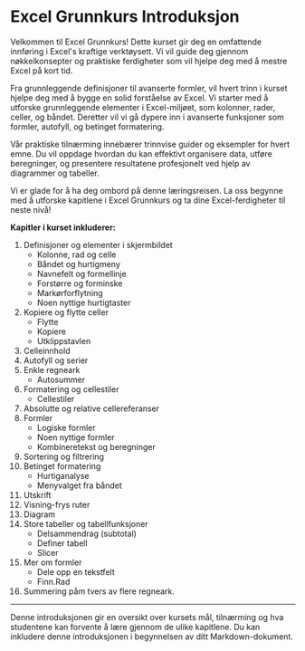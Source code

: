 # Excel Grunnkurs Introduksjon

Velkommen til Excel Grunnkurs! Dette kurset gir deg en omfattende innføring i Excel's kraftige verktøysett. Vi vil guide deg gjennom nøkkelkonsepter og praktiske ferdigheter som vil hjelpe deg med å mestre Excel på kort tid.

Fra grunnleggende definisjoner til avanserte formler, vil hvert trinn i kurset hjelpe deg med å bygge en solid forståelse av Excel. Vi starter med å utforske grunnleggende elementer i Excel-miljøet, som kolonner, rader, celler, og båndet. Deretter vil vi gå dypere inn i avanserte funksjoner som formler, autofyll, og betinget formatering.

Vår praktiske tilnærming innebærer trinnvise guider og eksempler for hvert emne. Du vil oppdage hvordan du kan effektivt organisere data, utføre beregninger, og presentere resultatene profesjonelt ved hjelp av diagrammer og tabeller.

Vi er glade for å ha deg ombord på denne læringsreisen. La oss begynne med å utforske kapitlene i Excel Grunnkurs og ta dine Excel-ferdigheter til neste nivå!

**Kapitler i kurset inkluderer:**

1. Definisjoner og elementer i skjermbildet
    * Kolonne, rad og celle
    * Båndet og hurtigmeny
    * Navnefelt og formellinje
    * Forstørre og forminske
    * Markørforflytning
    * Noen nyttige hurtigtaster
2. Kopiere og flytte celler 
    * Flytte 
    * Kopiere
    * Utklippstavlen 
3. Celleinnhold 
4. Autofyll og serier 
5. Enkle regneark 
    * Autosummer 
6. Formatering og cellestiler 
    * Cellestiler
7. Absolutte og relative cellereferanser 
8. Formler 
    * Logiske formler
    * Noen nyttige formler
    * Kombineretekst og beregninger 
9. Sortering og filtrering 
10. Betinget formatering 
    * Hurtiganalyse 
    * Menyvalget fra båndet 
11. Utskrift 
12. Visning-frys ruter 
13. Diagram 
14. Store tabeller og tabellfunksjoner 
    * Delsammendrag (subtotal)
    * Definer tabell
    * Slicer 
15. Mer om formler 
    * Dele opp en tekstfelt
    * Finn.Rad 
16. Summering påm tvers av flere regneark.

---
Denne introduksjonen gir en oversikt over kursets mål, tilnærming og hva studentene kan forvente å lære gjennom de ulike kapitlene. Du kan inkludere denne introduksjonen i begynnelsen av ditt Markdown-dokument.
